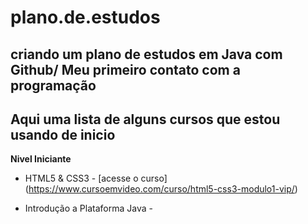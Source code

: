 # plano.de.estudos
## criando um plano de estudos em Java com Github/ Meu primeiro contato com a programação

## Aqui uma lista de alguns cursos que estou usando de inicio 

**Nivel Iniciante**

- HTML5 & CSS3 - [acesse o curso] (https://www.cursoemvideo.com/curso/html5-css3-modulo1-vip/)

- Introdução a Plataforma Java - 
